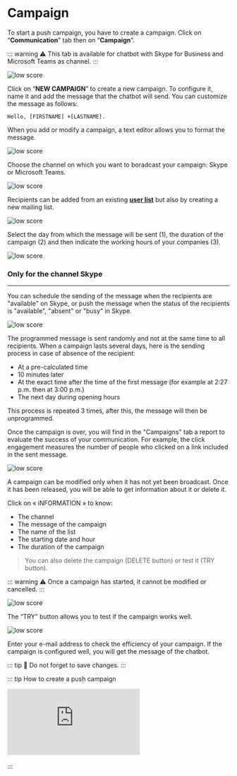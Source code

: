 # Campaign

To start a push campaign, you have to create a campaign. Click on
“**Communication**” tab then on “**Campaign**”.

::: warning ⚠️
This tab is available for chatbot with Skype for Business and Microsoft Teams as channel.
:::

<div class="image_center">
  <img :src="$withBase('/assets/img/en/communication/campaign1.png')" alt="low score">
</div>


Click on “**NEW CAMPAIGN**” to create a new campaign. To configure it, name it and
add the message that the chatbot will send. You can customize the message as
follows:

```
Hello, [FIRSTNAME] +[LASTNAME].
```

When you add or modify a campaign, a text editor allows you to format the
message.

<div class="image_center">
  <img :src="$withBase('/assets/img/en/communication/campaign2.png')" alt="low score">
</div>




Choose the channel on which you want to boradcast your campaign: Skype or Microsoft Teams. 

<div class="image_center">
  <img :src="$withBase('/assets/img/en/communication/campaign3.png')" alt="low score">
</div>




Recipients can be added from an existing [**user list**](/en/articles/communication/user_lists.html) but also by
creating a new mailing list.

<div class="image_center">
  <img :src="$withBase('/assets/img/en/communication/campaign4.png')" alt="low score">
</div>




Select the day from which the message will be sent (1), the duration of the
campaign (2) and then indicate the working hours of your companies (3).

<div class="image_center">
  <img :src="$withBase('/assets/img/en/communication/campaign5.png')" alt="low score">
</div>




### Only for the channel Skype
---
You can schedule the sending of the message when the recipients are "available"
on Skype, or push the message when the status of the recipients is "available",
"absent" or "busy" in Skype.

<div class="image_center">
  <img :src="$withBase('/assets/img/en/communication/campaign6.png')" alt="low score">
</div>




The programmed message is sent randomly and not at the same time to all
recipients. When a campaign lasts several days, here is the sending process in
case of absence of the recipient:

-   At a pre-calculated time
-   10 minutes later
-   At the exact time after the time of the first message (for example at 2:27
    p.m. then at 3:00 p.m.)
-   The next day during opening hours

This process is repeated 3 times, after this, the message will then be
unprogrammed.

Once the campaign is over, you will find in the "Campaigns" tab a report to
evaluate the success of your communication. For example, the click engagement
measures the number of people who clicked on a link included in the sent
message.

<div class="image_center">
  <img :src="$withBase('/assets/img/en/communication/campaign7.png')" alt="low score">
</div>


A campaign can be modified only when it has not yet been broadcast. 
Once it has been released, you will be able to get information about it or delete it.


Click on « iNFORMATION » to know:

-   The channel
-   The message of the campaign
-   The name of the list
-   The starting date and hour 
-   The duration of the campaign


>   You can also delete the campaign (DELETE button) or test it (TRY button).

::: warning ⚠️
Once a campaign has started, it cannot be modified or cancelled. 
:::

<div class="image_center">
  <img :src="$withBase('/assets/img/en/communication/campaign8.png')" alt="low score">
</div>



The “TRY” button allows you to test if the campaign works well.

<div class="image_center">
  <img :src="$withBase('/assets/img/en/communication/campaign9.png')" alt="low score">
</div>



Enter your e-mail address to check the efficiency of your campaign. If the
campaign is configured well, you will get the message of the chatbot.

::: tip 💾 
Do not forget to save changes.
:::

::: tip How to create a push campaign
<br/>
<iframe class="video_embed" src="https://www.youtube.com/embed/_Vhu2RpzHbY?list=PLRFG2FXmQTR_EV3iWJ9HL2Go95WhNq9Qb" frameborder="0" allow="accelerometer; autoplay; encrypted-media; gyroscope; picture-in-picture" allowfullscreen></iframe>
<br/>
<br/>
:::


